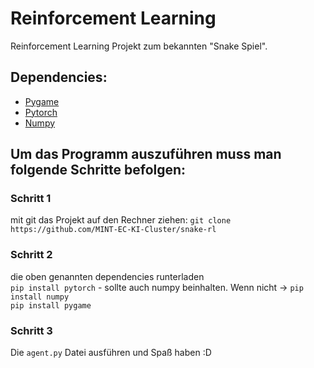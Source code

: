 # Reinforcement Learning
Reinforcement Learning Projekt zum bekannten "Snake Spiel".


## Dependencies:
-  [Pygame](https://www.pygame.org/download.shtml)
-  [Pytorch](https://pytorch.org/)
-  [Numpy](https://numpy.org/)
## Um das Programm auszuführen muss man folgende Schritte befolgen:
### Schritt 1
mit git das Projekt auf den Rechner ziehen: `git clone https://github.com/MINT-EC-KI-Cluster/snake-rl`

### Schritt 2
die oben genannten dependencies runterladen  
`pip install pytorch` - sollte auch numpy beinhalten. Wenn nicht -> `pip install numpy`  
`pip install pygame`

### Schritt 3
Die `agent.py` Datei ausführen und Spaß haben :D


